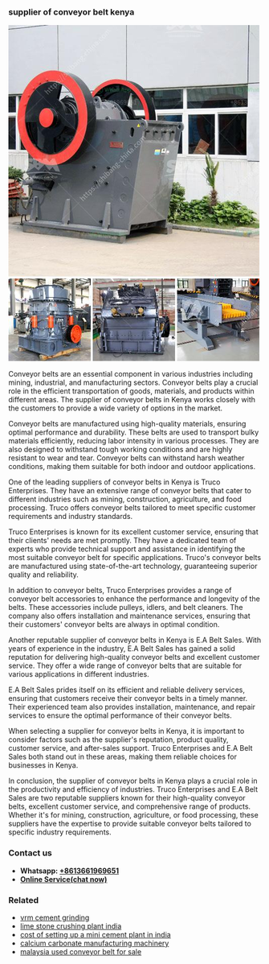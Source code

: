 <h3>supplier of conveyor belt kenya</h3><img src='1703042579.jpg' alt=''><p>Conveyor belts are an essential component in various industries including mining, industrial, and manufacturing sectors. Conveyor belts play a crucial role in the efficient transportation of goods, materials, and products within different areas. The supplier of conveyor belts in Kenya works closely with the customers to provide a wide variety of options in the market.</p><p>Conveyor belts are manufactured using high-quality materials, ensuring optimal performance and durability. These belts are used to transport bulky materials efficiently, reducing labor intensity in various processes. They are also designed to withstand tough working conditions and are highly resistant to wear and tear. Conveyor belts can withstand harsh weather conditions, making them suitable for both indoor and outdoor applications.</p><p>One of the leading suppliers of conveyor belts in Kenya is Truco Enterprises. They have an extensive range of conveyor belts that cater to different industries such as mining, construction, agriculture, and food processing. Truco offers conveyor belts tailored to meet specific customer requirements and industry standards.</p><p>Truco Enterprises is known for its excellent customer service, ensuring that their clients' needs are met promptly. They have a dedicated team of experts who provide technical support and assistance in identifying the most suitable conveyor belt for specific applications. Truco's conveyor belts are manufactured using state-of-the-art technology, guaranteeing superior quality and reliability.</p><p>In addition to conveyor belts, Truco Enterprises provides a range of conveyor belt accessories to enhance the performance and longevity of the belts. These accessories include pulleys, idlers, and belt cleaners. The company also offers installation and maintenance services, ensuring that their customers' conveyor belts are always in optimal condition.</p><p>Another reputable supplier of conveyor belts in Kenya is E.A Belt Sales. With years of experience in the industry, E.A Belt Sales has gained a solid reputation for delivering high-quality conveyor belts and excellent customer service. They offer a wide range of conveyor belts that are suitable for various applications in different industries.</p><p>E.A Belt Sales prides itself on its efficient and reliable delivery services, ensuring that customers receive their conveyor belts in a timely manner. Their experienced team also provides installation, maintenance, and repair services to ensure the optimal performance of their conveyor belts.</p><p>When selecting a supplier for conveyor belts in Kenya, it is important to consider factors such as the supplier's reputation, product quality, customer service, and after-sales support. Truco Enterprises and E.A Belt Sales both stand out in these areas, making them reliable choices for businesses in Kenya.</p><p>In conclusion, the supplier of conveyor belts in Kenya plays a crucial role in the productivity and efficiency of industries. Truco Enterprises and E.A Belt Sales are two reputable suppliers known for their high-quality conveyor belts, excellent customer service, and comprehensive range of products. Whether it's for mining, construction, agriculture, or food processing, these suppliers have the expertise to provide suitable conveyor belts tailored to specific industry requirements.</p><h3>Contact us</h3><ul><li><strong>Whatsapp:&nbsp;<a href="https://wa.me/8613661969651">+8613661969651</a></strong></li><li><a href="https://swt.shibang-china.com/?git&amp;zhl&amp;supplier of conveyor belt kenya"><strong>Online Service(chat now)</strong></a></li></ul><h3>Related</h3><ul><li><a href='vrm cement grinding.md'>vrm cement grinding</a></li><li><a href='lime stone crushing plant india.md'>lime stone crushing plant india</a></li><li><a href='cost of setting up a mini cement plant in india.md'>cost of setting up a mini cement plant in india</a></li><li><a href='calcium carbonate manufacturing machinery.md'>calcium carbonate manufacturing machinery</a></li><li><a href='malaysia used conveyor belt for sale.md'>malaysia used conveyor belt for sale</a></li></ul>